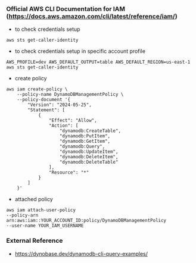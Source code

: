### Official AWS CLI Documentation for IAM (https://docs.aws.amazon.com/cli/latest/reference/iam/)
- to check credentials setup 
```
aws sts get-caller-identity
```
- to check credentials setup in specific account profile
```
AWS_PROFILE=dev AWS_DEFAULT_OUTPUT=table AWS_DEFAULT_REGION=us-east-1 aws sts get-caller-identity
```
- create policy
```
aws iam create-policy \
    --policy-name DynamoDBManagementPolicy \
    --policy-document '{
        "Version": "2024-05-25",
        "Statement": [
            {
                "Effect": "Allow",
                "Action": [
                    "dynamodb:CreateTable",
                    "dynamodb:PutItem",
                    "dynamodb:GetItem",
                    "dynamodb:Query",
                    "dynamodb:UpdateItem",
                    "dynamodb:DeleteItem",
                    "dynamodb:DeleteTable"
                ],
                "Resource": "*"
            }
        ]
    }'
```
- attached policy
```
aws iam attach-user-policy 
--policy-arn arn:aws:iam::YOUR_ACCOUNT_ID:policy/DynamoDBManagementPolicy 
--user-name YOUR_IAM_USERNAME
```

### External Reference 
 - https://dynobase.dev/dynamodb-cli-query-examples/
   
